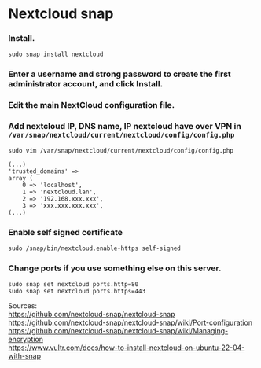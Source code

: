 # Nextcloud snap

### Install.
```
sudo snap install nextcloud
```
### Enter a username and strong password to create the first administrator account, and click Install.

### Edit the main NextCloud configuration file.
### Add nextcloud IP, DNS name, IP nextcloud have over VPN in `/var/snap/nextcloud/current/nextcloud/config/config.php`
```
sudo vim /var/snap/nextcloud/current/nextcloud/config/config.php
```
```
(...)
'trusted_domains' =>
array (
    0 => 'localhost',
    1 => 'nextcloud.lan',
    2 => '192.168.xxx.xxx',
    3 => 'xxx.xxx.xxx.xxx',   
(...)
```

### Enable self signed certificate
```
sudo /snap/bin/nextcloud.enable-https self-signed
```

### Change ports if you use something else on this server.

```
sudo snap set nextcloud ports.http=80
sudo snap set nextcloud ports.https=443
```



Sources: \
https://github.com/nextcloud-snap/nextcloud-snap \
https://github.com/nextcloud-snap/nextcloud-snap/wiki/Port-configuration \
https://github.com/nextcloud-snap/nextcloud-snap/wiki/Managing-encryption \
https://www.vultr.com/docs/how-to-install-nextcloud-on-ubuntu-22-04-with-snap
